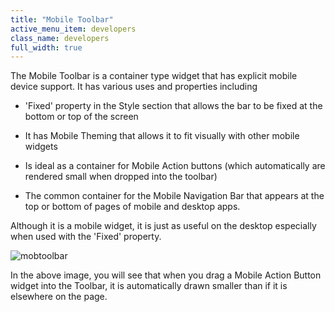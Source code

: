 ```yaml
---
title: "Mobile Toolbar"
active_menu_item: developers
class_name: developers
full_width: true
---
```



The Mobile Toolbar is a container type widget that has explicit mobile device support. It has various uses and properties including

 - 'Fixed' property in the Style section that allows the bar to be fixed at the bottom or top of the screen

 - It has Mobile Theming that allows it to fit visually with other mobile widgets

 - Is ideal as a container for Mobile Action buttons (which automatically are rendered small when dropped into the toolbar)

 - The common container for the Mobile Navigation Bar that appears at the top or bottom of pages of mobile and desktop apps.

Although it is a mobile widget, it is just as useful on the desktop especially when used with the 'Fixed' property.

![mobtoolbar](/img/docs/mobtoolbar.png)

In the above image, you will see that when you drag a Mobile Action Button widget into the Toolbar, it is automatically drawn smaller than if it is elsewhere on the page.

